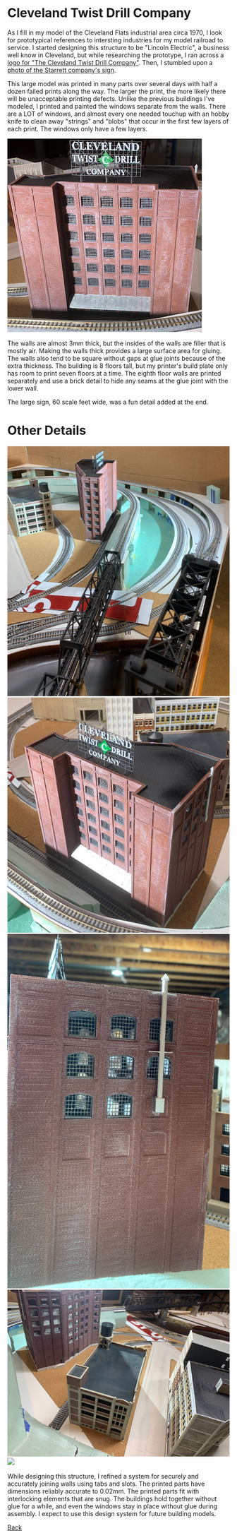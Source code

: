 # Cleveland Twist Drill Company

As I fill in my model of the Cleveland Flats industrial area circa 1970, I look for prototypical references to intersting industries for my model railroad to service. I started designing this structure to be "Lincoln Electric", a business well know in Cleveland, but while researching the prototype, I ran across a [logo for "The Cleveland Twist Drill Company"](https://946e583539399c301dc7-100ffa5b52865b8ec92e09e9de9f4d02.ssl.cf2.rackcdn.com/7221/243089.jpg). Then, I stumbled upon a [photo of the Starrett company's sign](https://upload.wikimedia.org/wikipedia/commons/thumb/8/80/Starrett_Tools%2C_Athol_MA.jpg/1920px-Starrett_Tools%2C_Athol_MA.jpg).

This large model was printed in many parts over several days with half a dozen failed prints along the way. The larger the print, the more likely there will be unacceptable printing defects. Unlike the previous buildings I've modeled, I printed and painted the windows separate from the walls. There are a LOT of windows, and almost every one needed touchup with an hobby knife to clean away "strings" and "blobs" that occur in the first few layers of each print. The windows only have a few layers.

![](ctdc00.png)

The walls are almost 3mm thick, but the insides of the walls are filler that is mostly air. Making the walls thick provides a large surface area for gluing. The walls also tend to be square without gaps at glue joints because of the extra thickness. The building is 8 floors tall, but my printer's build plate only has room to print seven floors at a time. The eighth floor walls are printed separately and use a brick detail to hide any seams at the glue joint with the lower wall.

The large sign, 60 scale feet wide, was a fun detail added at the end.

# Other Details 
                  
![](ctdc06.png) <br />![](ctdc02.png) <br />![](ctdc03.png)<br />![](ctdc04.png)<br /> ![](ctdc05.png)

While designing this structure, I refined a system for securely and accurately joining walls using tabs and slots. The printed parts have dimensions reliably accurate to 0.02mm. The printed parts fit  with interlocking elements that are snug. The buildings hold together without glue for a while, and even the windows stay in place without glue during assembly. I expect to use this design system for future building models.

[Back](https://nscale4by8.github.io/nscale4x8/)
